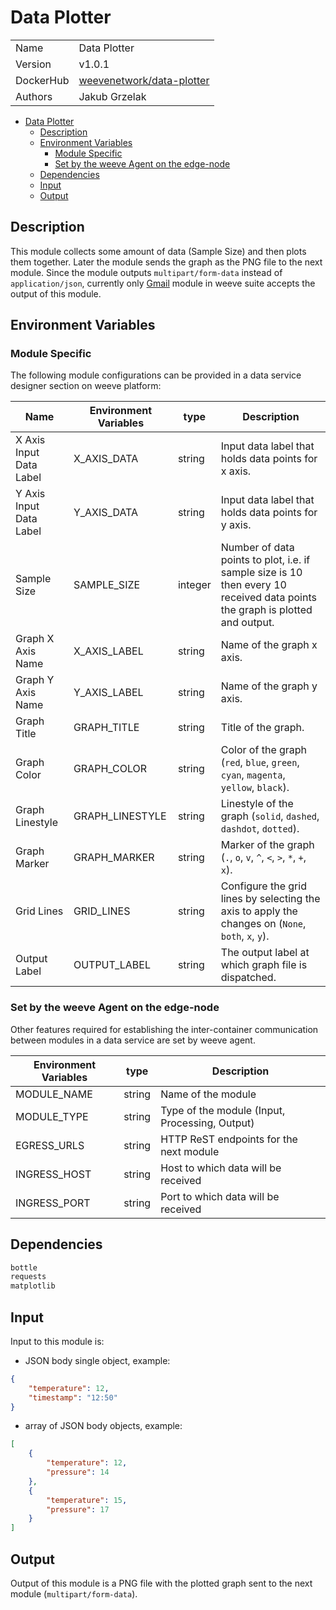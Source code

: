 # Data Plotter

|           |                                                                                 |
| --------- | ------------------------------------------------------------------------------- |
| Name      | Data Plotter                                                                    |
| Version   | v1.0.1                                                                          |
| DockerHub | [weevenetwork/data-plotter](https://hub.docker.com/r/weevenetwork/data-plotter) |
| Authors   | Jakub Grzelak                                                                   |

- [Data Plotter](#data-plotter)
  - [Description](#description)
  - [Environment Variables](#environment-variables)
    - [Module Specific](#module-specific)
    - [Set by the weeve Agent on the edge-node](#set-by-the-weeve-agent-on-the-edge-node)
  - [Dependencies](#dependencies)
  - [Input](#input)
  - [Output](#output)

## Description

This module collects some amount of data (Sample Size) and then plots them together. Later the module sends the graph as the PNG file to the next module. Since the module outputs `multipart/form-data` instead of `application/json`, currently only [Gmail](https://github.com/weeve-modules/gmail) module in weeve suite accepts the output of this module.

## Environment Variables

### Module Specific

The following module configurations can be provided in a data service designer section on weeve platform:

| Name                    | Environment Variables | type    | Description                                                                                                                  |
| ----------------------- | --------------------- | ------- | ---------------------------------------------------------------------------------------------------------------------------- |
| X Axis Input Data Label | X_AXIS_DATA           | string  | Input data label that holds data points for x axis.                                                                          |
| Y Axis Input Data Label | Y_AXIS_DATA           | string  | Input data label that holds data points for y axis.                                                                          |
| Sample Size             | SAMPLE_SIZE           | integer | Number of data points to plot, i.e. if sample size is 10 then every 10 received data points the graph is plotted and output. |
| Graph X Axis Name       | X_AXIS_LABEL          | string  | Name of the graph x axis.                                                                                                    |
| Graph Y Axis Name       | Y_AXIS_LABEL          | string  | Name of the graph y axis.                                                                                                    |
| Graph Title             | GRAPH_TITLE           | string  | Title of the graph.                                                                                                          |
| Graph Color             | GRAPH_COLOR           | string  | Color of the graph (`red`, `blue`, `green`, `cyan`, `magenta`, `yellow`, `black`).                                           |
| Graph Linestyle         | GRAPH_LINESTYLE       | string  | Linestyle of the graph (`solid`, `dashed`, `dashdot`, `dotted`).                                                             |
| Graph Marker            | GRAPH_MARKER          | string  | Marker of the graph (`.`, `o`, `v`, `^`, `<`, `>`, `*`, `+`, `x`).                                                           |
| Grid Lines              | GRID_LINES            | string  | Configure the grid lines by selecting the axis to apply the changes on (`None`, `both`, `x`, `y`).                           |
| Output Label            | OUTPUT_LABEL          | string  | The output label at which graph file is dispatched.                                                                          |

### Set by the weeve Agent on the edge-node

Other features required for establishing the inter-container communication between modules in a data service are set by weeve agent.

| Environment Variables | type   | Description                                    |
| --------------------- | ------ | ---------------------------------------------- |
| MODULE_NAME           | string | Name of the module                             |
| MODULE_TYPE           | string | Type of the module (Input, Processing, Output) |
| EGRESS_URLS           | string | HTTP ReST endpoints for the next module        |
| INGRESS_HOST          | string | Host to which data will be received            |
| INGRESS_PORT          | string | Port to which data will be received            |

## Dependencies

```txt
bottle
requests
matplotlib
```

## Input

Input to this module is:

* JSON body single object, example:

```json
{
    "temperature": 12,
    "timestamp": "12:50"
}
```

* array of JSON body objects, example:

```json
[
    {
        "temperature": 12,
        "pressure": 14
    },
    {
        "temperature": 15,
        "pressure": 17
    }
]
```

## Output

Output of this module is a PNG file with the plotted graph sent to the next module (`multipart/form-data`).
